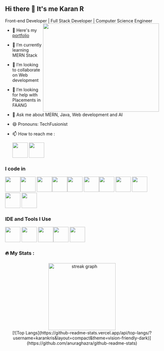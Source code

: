 ## Hi there 👋 It's me Karan R

Front-end Developer | Full Stack Developer | Computer Science Engineer 
<img align="right" width="380" height="290" src="https://media.giphy.com/media/v1.Y2lkPTc5MGI3NjExOHUyOXg2cDYyYXJieXg3ODB1YzR3bmd1dGM5YzhrNHFnc2ZnOWp5OCZlcD12MV9pbnRlcm5hbF9naWZfYnlfaWQmY3Q9Zw/qgQUggAC3Pfv687qPC/giphy.gif">

- 🔭 Here's my [portfolio](https://karankris.github.io/Portfolio_v3.0/)                                              
- 🌱 I’m currently learning MERN Stack
- 👯 I’m looking to collaborate on Web development
- 🤔 I’m looking for help with Placements in FAANG
- 💬 Ask me about MERN, Java, Web development and AI
- 😄 Pronouns: TechFusionist
- 📫 How to reach me :
  
  [<img height=50 width=50 src="https://github.com/karankris/karankris/assets/104277479/1d1f4317-f7fc-4813-a7d4-fc2f71da525e"/>](https://www.linkedin.com/in/karanravichandar/)
  [<img height=50 width=50 src="https://github.com/karankris/karankris/assets/104277479/525a0e9f-4d9d-4018-9c26-dc3af6e2563c"/>](mailto:rkaran0930@gmail.com?subject=Your%20Subject%20Here&body=Your%20Message%20Here)


### I code in
 <img height="50" width="50" src="https://media.giphy.com/media/XAxylRMCdpbEWUAvr8/giphy.gif" /><img height="50" width="50" src="https://media.giphy.com/media/fsEaZldNC8A1PJ3mwp/giphy.gif" /> <img height="50" width="50" src="https://media.giphy.com/media/Sr8xDpMwVKOHUWDVRD/giphy.gif" /><img height="50" width="50" src="https://img.icons8.com/color/48/000000/java-coffee-cup-logo.png" /><img height="50" width="50" src="https://img.icons8.com/color/48/000000/c-programming.png" /> 
<img height="50" width="50" src="https://media.giphy.com/media/LMt9638dO8dftAjtco/giphy.gif" /><img height="50" width="50" src="https://media.giphy.com/media/ln7z2eWriiQAllfVcn/giphy.gif"/> <img height="50" width="50" src="https://media.giphy.com/media/eNAsjO55tPbgaor7ma/giphy.gif"/> <img height="50" width="50" src="https://img.icons8.com/color/48/000000/mysql-logo.png"/> <img height="50" width="50" src="https://img.icons8.com/color/48/000000/mongodb.png"/> <img height="50" width="50" src="https://img.icons8.com/color/48/000000/nodejs.png"/> 
### IDE and Tools I Use
<img height="50" width="50" src="https://img.icons8.com/color/48/000000/visual-studio-code-2019.png"/> <img height="50" width="50" src="https://img.icons8.com/color/50/000000/git.png"/> <img height="50" src="https://img.icons8.com/officel/480/null/java-eclipse.png"/><img height="50" width="50" src="https://github.com/karankris/karankris/assets/104277479/e424858a-2c4e-4a07-9842-06400db775b9"/>  <img height="50" width="50" src="https://github.com/karankris/karankris/assets/104277479/dce2afdf-b3eb-4246-8fc2-339a6f493796"/>

###

<h3 align="left">🔥   My Stats :</h3>

###

<div align="center">
  <img src="https://streak-stats.demolab.com?user=karankris&locale=en&mode=daily&theme=dark&hide_border=false&border_radius=5&order=3" height="220" alt="streak graph"  />
</div>

<div align="center">
[![Top Langs](https://github-readme-stats.vercel.app/api/top-langs/?username=karankris&layout=compact&theme=vision-friendly-dark)](https://github.com/anuraghazra/github-readme-stats)
</div>




